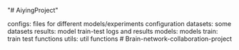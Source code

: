 "# AiyingProject" 

configs: files for different models/experiments configuration
datasets: some datasets 
results: model train-test logs and results
models: models
train: train test functions
utils: util functions
#   B r a i n - n e t w o r k - c o l l a b o r a t i o n - p r o j e c t  
 